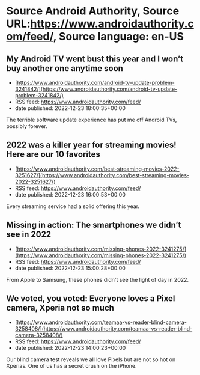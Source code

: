 # Source Android Authority, Source URL:https://www.androidauthority.com/feed/, Source language: en-US

## My Android TV went bust this year and I won’t buy another one anytime soon
 - [https://www.androidauthority.com/android-tv-update-problem-3241842/](https://www.androidauthority.com/android-tv-update-problem-3241842/)
 - RSS feed: https://www.androidauthority.com/feed/
 - date published: 2022-12-23 18:00:35+00:00

The terrible software update experience has put me off Android TVs, possibly forever.

## 2022 was a killer year for streaming movies! Here are our 10 favorites
 - [https://www.androidauthority.com/best-streaming-movies-2022-3251627/](https://www.androidauthority.com/best-streaming-movies-2022-3251627/)
 - RSS feed: https://www.androidauthority.com/feed/
 - date published: 2022-12-23 16:00:53+00:00

Every streaming service had a solid offering this year.

## Missing in action: The smartphones we didn’t see in 2022
 - [https://www.androidauthority.com/missing-phones-2022-3241275/](https://www.androidauthority.com/missing-phones-2022-3241275/)
 - RSS feed: https://www.androidauthority.com/feed/
 - date published: 2022-12-23 15:00:28+00:00

From Apple to Samsung, these phones didn't see the light of day in 2022.

## We voted, you voted: Everyone loves a Pixel camera, Xperia not so much
 - [https://www.androidauthority.com/teamaa-vs-reader-blind-camera-3258408/](https://www.androidauthority.com/teamaa-vs-reader-blind-camera-3258408/)
 - RSS feed: https://www.androidauthority.com/feed/
 - date published: 2022-12-23 14:00:23+00:00

Our blind camera test reveals we all love Pixels but are not so hot on Xperias. One of us has a secret crush on the iPhone.
